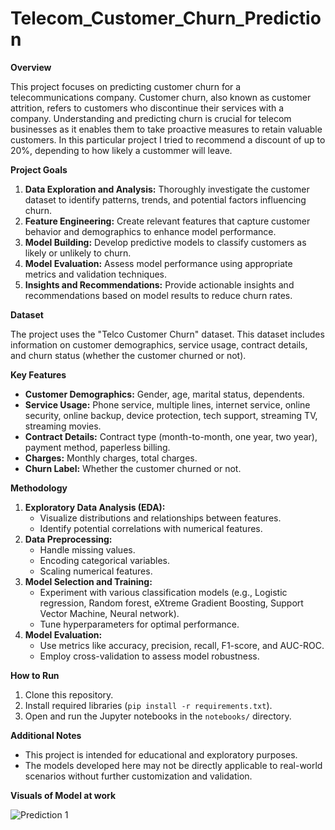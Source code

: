# Telecom_Customer_Churn_Prediction

**Overview**

This project focuses on predicting customer churn for a telecommunications company. Customer churn, also known as customer attrition, refers to customers who discontinue their services with a company. Understanding and predicting churn is crucial for telecom businesses as it enables them to take proactive measures to retain valuable customers. In this particular project I tried to recommend a discount of up to 20%, depending to how likely a custommer will leave.

**Project Goals**

1. **Data Exploration and Analysis:** Thoroughly investigate the customer dataset to identify patterns, trends, and potential factors influencing churn.
2. **Feature Engineering:** Create relevant features that capture customer behavior and demographics to enhance model performance.
3. **Model Building:** Develop predictive models to classify customers as likely or unlikely to churn.
4. **Model Evaluation:** Assess model performance using appropriate metrics and validation techniques.
5. **Insights and Recommendations:** Provide actionable insights and recommendations based on model results to reduce churn rates.

**Dataset**

The project uses the "Telco Customer Churn" dataset. This dataset includes information on customer demographics, service usage, contract details, and churn status (whether the customer churned or not).

**Key Features**

* **Customer Demographics:** Gender, age, marital status, dependents.
* **Service Usage:** Phone service, multiple lines, internet service, online security, online backup, device protection, tech support, streaming TV, streaming movies.
* **Contract Details:** Contract type (month-to-month, one year, two year), payment method, paperless billing.
* **Charges:** Monthly charges, total charges.
* **Churn Label:** Whether the customer churned or not.

**Methodology**

1. **Exploratory Data Analysis (EDA):**
   * Visualize distributions and relationships between features.
   * Identify potential correlations with numerical features.
2. **Data Preprocessing:**
   * Handle missing values.
   * Encoding categorical variables.
   * Scaling numerical features.
3. **Model Selection and Training:**
   * Experiment with various classification models (e.g., Logistic regression, Random forest, eXtreme Gradient Boosting, Support Vector Machine, Neural network).
   * Tune hyperparameters for optimal performance.
4. **Model Evaluation:**
   * Use metrics like accuracy, precision, recall, F1-score, and AUC-ROC.
   * Employ cross-validation to assess model robustness.


**How to Run**

1. Clone this repository.
2. Install required libraries (`pip install -r requirements.txt`).
3. Open and run the Jupyter notebooks in the `notebooks/` directory.

**Additional Notes**

* This project is intended for educational and exploratory purposes.
* The models developed here may not be directly applicable to real-world scenarios without further customization and validation.

**Visuals of Model at work**

![Prediction 1]([https://www.example.com/cat.jpg](https://github.com/georgesylva1/Telecom_Customer_Churn_Prediction/blob/main/GUI%201.jpeg))

